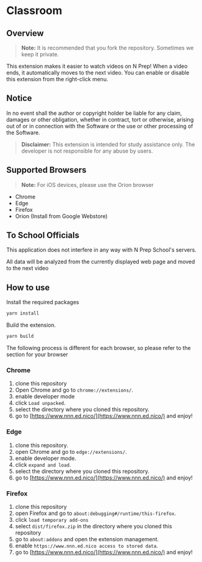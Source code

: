 # Classroom

## Overview

> **Note:** It is recommended that you fork the repository. Sometimes we keep it private.

This extension makes it easier to watch videos on N Prep!
When a video ends, it automatically moves to the next video.
You can enable or disable this extension from the right-click menu.

## Notice

<!-- This application supports full background playback by editing a flag in the internal code, but this may violate N Prep's terms of service, so please use at your own risk. -->

In no event shall the author or copyright holder be liable for any claim, damages or other obligation, whether in contract, tort or otherwise, arising out of or in connection with the Software or the use or other processing of the Software.

> **Disclaimer:** This extension is intended for study assistance only. The developer is not responsible for any abuse by users.

## Supported Browsers

> **Note:** For iOS devices, please use the Orion browser

- Chrome
- Edge
- Firefox
- Orion (Install from Google Webstore)

<!-- Tested on all browsers! Orion is complicated, so contact me (if you want to contact me on N-High School's Slack, follow this link https://n-highschool.slack.com/archives/C06T3T1E3C1) -->

## To School Officials

This application does not interfere in any way with N Prep School's servers.

All data will be analyzed from the currently displayed web page and moved to the next video

## How to use

Install the required packages

```bash
yarn install
```

Build the extension.

```bash
yarn build
```

The following process is different for each browser, so please refer to the section for your browser

### Chrome

1. clone this repository
2. Open Chrome and go to `chrome://extensions/`.
3. enable developer mode
4. click `Load unpacked`.
5. select the directory where you cloned this repository.
6. go to [https://www.nnn.ed.nico/](https://www.nnn.ed.nico/) and enjoy!

### Edge

1. clone this repository.
2. open Chrome and go to `edge://extensions/`.
3. enable developer mode.
4. click `expand and load`.
5. select the directory where you cloned this repository.
6. go to [https://www.nnn.ed.nico/](https://www.nnn.ed.nico/) and enjoy!

### Firefox

1. clone this repository
2. open Firefox and go to `about:debugging#/runtime/this-firefox`.
3. click `load temporary add-ons`
4. select `dist/firefox.zip` in the directory where you cloned this repository
5. go to `about:addons` and open the extension management.
6. enable `https://www.nnn.ed.nico access to stored data`.
7. go to [https://www.nnn.ed.nico/](https://www.nnn.ed.nico/) and enjoy!
